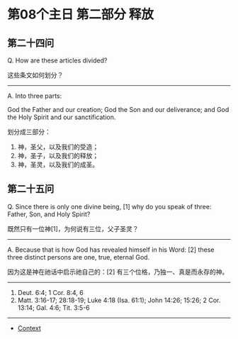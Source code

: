 # 第08个主日 第二部分 释放

## 第二十四问

Q. How are these articles divided?

这些条文如何划分？

---

A. Into three parts:

God the Father and our creation;
God the Son and our deliverance;
and God the Holy Spirit and our sanctification.

划分成三部分：

1. 神，圣父，以及我们的受造；
2. 神，圣子，以及我们的释放；
3. 神，圣灵，以及我们的成圣。

## 第二十五问

Q. Since there is only one divine being, [1]
why do you speak of three:
Father, Son, and Holy Spirit?

既然只有一位神[1]，为何说有三位，父子圣灵？

---

A. Because that is how
God has revealed himself in his Word: [2]
these three distinct persons
are one, true, eternal God.

因为这是神在祂话中启示祂自己的：[2]
有三个位格，乃独一、真是而永存的神。

---

1. Deut. 6:4; 1 Cor. 8:4, 6
2. Matt. 3:16-17; 28:18-19; Luke 4:18 (Isa. 61:1); John 14:26; 15:26; 2 Cor. 13:14; Gal. 4:6; Tit. 3:5-6

----

* [Context](./welcome)
